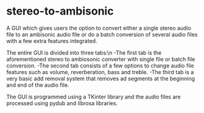 # stereo-to-ambisonic
A GUI which gives users the option to convert either a single stereo audio file to an ambisonic audio file 
or do a batch conversion of several audio files with a few extra features integrated. 

The entire GUI is divided into three tabs:\n
-The first tab is the aforementioned stereo to ambiosonic converter with single file or batch file conversion.
-The second tab consists of a few options to change audio file features such as volume, reverberation, bass and treble.
-The third tab is a very basic add removal system that removes ad segments at the beginning and end of the audio file.

The GUI is programmed using a TKinter library and the audio files are processed using pydub and librosa libraries.
